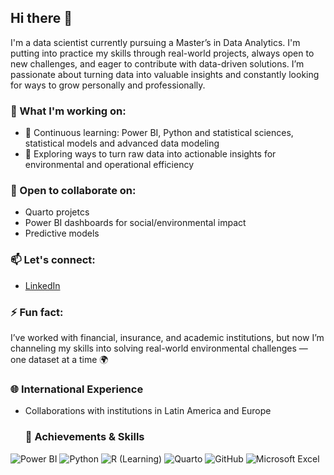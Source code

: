 ## Hi there 👋



I'm a data scientist currently pursuing a Master’s in Data Analytics. I'm putting into practice my skills through real-world projects, always open to new challenges, and eager to contribute with data-driven solutions. I’m passionate about turning data into valuable insights and constantly looking for ways to grow personally and professionally.

### 🌊 What I'm working on:
- 🧠  Continuous learning: Power BI, Python and statistical sciences, statistical models and advanced data modeling
- 🧪 Exploring ways to turn raw data into actionable insights for environmental and operational efficiency

### 🤝 Open to collaborate on:
- Quarto projetcs
- Power BI dashboards for social/environmental impact
- Predictive models

### 📫 Let's connect:
- [LinkedIn](https://www.linkedin.com/in/brandonth/)


### ⚡ Fun fact:
I’ve worked with financial, insurance, and academic institutions, but now I’m channeling my skills into solving real-world environmental challenges — one dataset at a time 🌍

### 🌐 International Experience
- Collaborations with institutions in Latin America and Europe

  ### 🏅 Achievements & Skills

![Power BI](https://img.shields.io/badge/Power%20BI-FAE500?style=for-the-badge&logo=powerbi&logoColor=black)
![Python](https://img.shields.io/badge/Python-3670A0?style=for-the-badge&logo=python&logoColor=white)
![R (Learning)](https://img.shields.io/badge/R-276DC3?style=for-the-badge&logo=r&logoColor=white)
![Quarto](https://img.shields.io/badge/Quarto-302683?style=for-the-badge&logo=data&logoColor=white)
![GitHub](https://img.shields.io/badge/GitHub-181717?style=for-the-badge&logo=github&logoColor=white)
![Microsoft Excel](https://img.shields.io/badge/Excel-217346?style=for-the-badge&logo=microsoft-excel&logoColor=white)




